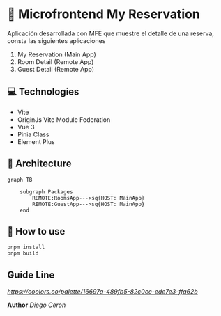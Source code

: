 # 🏨 Microfrontend My Reservation

Aplicación desarrollada con MFE que muestre el detalle de una reserva, consta las siguientes aplicaciones

1. My Reservation (Main App)
2. Room Detail (Remote App)
3. Guest Detail (Remote App)

## 💻 Technologies

- Vite
- OriginJs Vite Module Federation
- Vue 3
- Pinia Class
- Element Plus

## 🚀 Architecture

```mermaid
graph TB

    subgraph Packages
        REMOTE:RoomsApp--->sq{HOST: MainApp}
        REMOTE:GuestApp--->sq{HOST: MainApp}
    end

```

## 👔 How to use

    pnpm install
    pnpm build

## Guide Line

_https://coolors.co/palette/16697a-489fb5-82c0cc-ede7e3-ffa62b_

**Author** _Diego Ceron_
